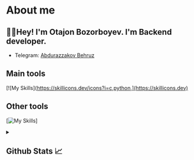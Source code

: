 # About me
<p><h2>👋🏻Hey! I'm Otajon Bozorboyev. I'm Backend developer.</h2></p>

- Telegram:                           [Abdurazzakov Behruz](https://t.me/desto_07)
## Main tools
[![My Skills](https://skillicons.dev/icons?i=c,python,](https://skillicons.dev)

## Other tools
[![My Skills](https://skillicons.dev/icons?i=git,github,,photoshop)]

<details>
  <summary><b><h2>Github Stats 📈 <h2></b></summary>
  <a href="https://github.com/Abdurazzakov Behruz">
    <p align="left">
      <img src="https://github-profile-summary-cards.vercel.app/api/cards/profile-details?username=otajonbozorboyev&theme=github_dark">
      <img align="left" src="https://github-profile-summary-cards.vercel.app/api/cards/stats?username=otajonbozorboyev&theme=github_dark">
      <img align="left" src="https://github-profile-summary-cards.vercel.app/api/cards/productive-time?username=Abdurazzakovbehruz&theme=github_dark&utcOffset=5"><br>
    </p>
  </a> 
</details>
